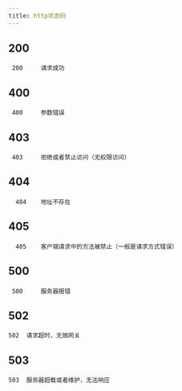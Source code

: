 ```yaml
---
title: http状态码
---
```

## 200
``` 200 	请求成功```

## 400
``` 400 	参数错误```

## 403
``` 403 	拒绝或者禁止访问（无权限访问）```

## 404
```  404 	地址不存在```

## 405
```  405 	客户端请求中的方法被禁止（一般是请求方式错误）```

## 500
``` 500 	服务器报错```

## 502
```502 	请求超时，无效网关```

## 503
  ```503  服务器超载或者维护，无法响应```

<!-- ## 1**  信息提示

## 2** 成功
### 200
```请求正常处理并返回```
### 204
```没有资源可以返回```
### 206
```客户端进行了范围请求```
## 3** 重定向
## 4** 客户端错误
### 404
```表示请求报文中存在语法错误 ```
### 401
```未经许可，需要通过HTTP认证```
### 403
```服务器拒绝该次访问（访问权限出现问题）```

## 5** 服务器错误
### 500
```表示服务器在执行请求时发生了错误 ```
### 503
```表示服务器暂时处于超负载或正在进行停机维护，无法处理请求``` -->